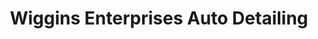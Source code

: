 ---
title: "Wiggins Enterprises Auto Detailing"
url: /chesapeake/wiggins-enterprises-auto-detailing/
shop: Autowerkstatt
---
